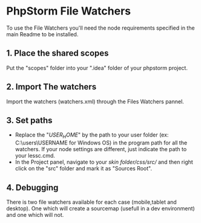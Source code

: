 # PhpStorm File Watchers
To use the File Watchers you'll need the node requirements specified in the main Readme to be installed.

## 1. Place the shared scopes
Put the "scopes" folder into your ".idea" folder of your phpstorm project.

## 2. Import The watchers
Import the watchers (watchers.xml) through the Files Watchers pannel.

## 3. Set paths
- Replace the "$USER_HOME$" by the path to your user folder (ex: C:\users\USERNAME for Windows OS) in the program path for all the watchers. If your node settings are different, just indicate the path to your lessc.cmd.
- In the Project panel, navigate to your *skin folder/css/src/* and then right click on the "src" folder and mark it as "Sources Root".

## 4. Debugging
There is two file watchers available for each case (mobile,tablet and desktop). One which will create a sourcemap (usefull in a dev environment) and one which will not.